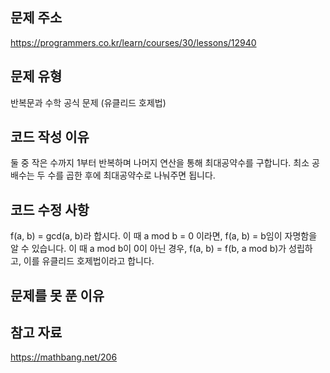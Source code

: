 ## 문제 주소

https://programmers.co.kr/learn/courses/30/lessons/12940

## 문제 유형

반복문과 수학 공식 문제 (유클리드 호제법)

## 코드 작성 이유

둘 중 작은 수까지 1부터 반복하며 나머지 연산을 통해 최대공약수를 구합니다. 최소
공배수는 두 수를 곱한 후에 최대공약수로 나눠주면 됩니다.

## 코드 수정 사항

f(a, b) = gcd(a, b)라 합시다. 이 때 a mod b = 0 이라면, f(a, b) = b임이 자명함을
알 수 있습니다. 이 때 a mod b이 0이 아닌 경우, f(a, b) = f(b, a mod b)가 성립하
고, 이를 유클리드 호제법이라고 합니다.

## 문제를 못 푼 이유

## 참고 자료

https://mathbang.net/206
